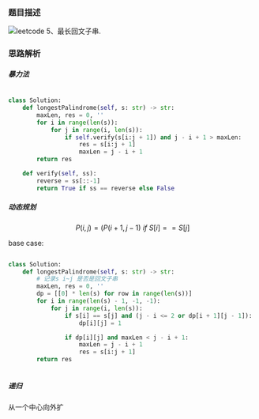 ### 题目描述

![leetcode 5、最长回文子串.](https://leetcode-cn.com/problems/longest-palindromic-substring/)

### 思路解析

##### 暴力法

```python

class Solution:
    def longestPalindrome(self, s: str) -> str:
        maxLen, res = 0, ''
        for i in range(len(s)):
            for j in range(i, len(s)):
                if self.verify(s[i:j + 1]) and j - i + 1 > maxLen:
                    res = s[i:j + 1]
                    maxLen = j - i + 1
        return res

    def verify(self, ss):
        reverse = ss[::-1]
        return True if ss == reverse else False

```

##### 动态规划

$$ P(i,j)=(P(i+1,j−1) \ if \ S[i]==S[j]$$

base case:




```python

class Solution:
    def longestPalindrome(self, s: str) -> str:
        # 记录s i~j 是否是回文子串
        maxLen, res = 0, ''
        dp = [[0] * len(s) for row in range(len(s))]
        for i in range(len(s) - 1, -1, -1):
            for j in range(i, len(s)):
                if s[i] == s[j] and (j - i <= 2 or dp[i + 1][j - 1]):
                    dp[i][j] = 1

                if dp[i][j] and maxLen < j - i + 1:
                    maxLen = j - i + 1
                    res = s[i:j + 1]
        return res
        

```


##### 递归

从一个中心向外扩

```python


```

